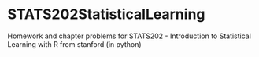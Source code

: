 # STATS202StatisticalLearning
Homework and chapter problems for STATS202 - Introduction to Statistical Learning with R from stanford (in python)
